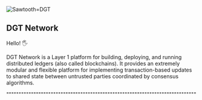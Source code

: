 ![Sawtooth=DGT](http://dgt.world/images/logo.svg)

DGT Network 
-------------
Hello! :raised_hand_with_fingers_splayed:

DGT Network is a Layer 1 platform for building, deploying, and
running distributed ledgers (also called blockchains). It provides an extremely
modular and flexible platform for implementing transaction-based updates to
shared state between untrusted parties coordinated by consensus algorithms.

"""""""""""""""""""""""""""""""""""""""""""""""""""""""""""""""""""""""""""""
